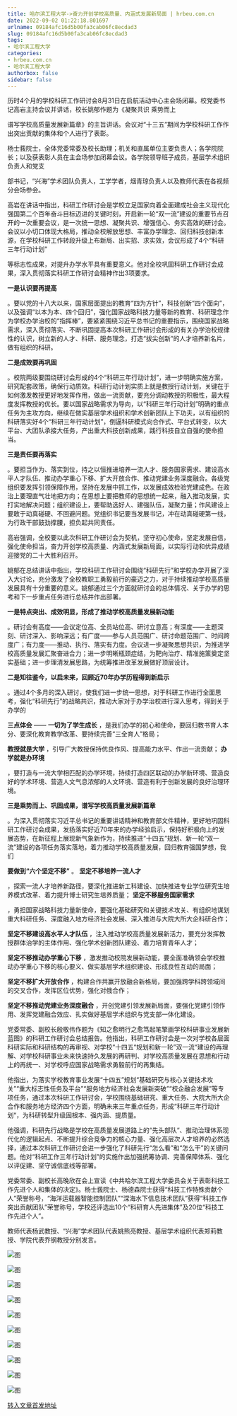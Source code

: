 ```yaml
---
title: 哈尔滨工程大学->奋力开创学校高质量、内涵式发展新局面 | hrbeu.com.cn
date: 2022-09-02 01:22:18.801697
urlname: 09184afc16d5b00fa3cab06fc8ecdad3
slug: 09184afc16d5b00fa3cab06fc8ecdad3
tags: 
- 哈尔滨工程大学
categories:
- hrbeu.com.cn
- 哈尔滨工程大学
authorbox: false
sidebar: false
---
```

历时4个月的学校科研工作研讨会8月31日在启航活动中心主会场闭幕。校党委书记高岩主持会议并讲话，校长姚郁作题为《凝聚共识 乘势而上

谱写学校高质量发展新篇章》的主旨讲话。会议对“十三五”期间为学校科研工作作出突出贡献的集体和个人进行了表彰。

杨士莪院士，全体党委常委及校长助理；机关和直属单位主要负责人；各学院院长；以及获表彰人员在主会场参加闭幕会议。各学院领导班子成员，基层学术组织负责人和党支
<!--more-->
部书记，“兴海”学术团队负责人，工学学者，烟青琼负责人以及教师代表在各视频分会场参会。

高岩在讲话中指出，科研工作研讨会是学校立足国家向着全面建成社会主义现代化强国第二个百年奋斗目标迈进的关键时刻，开启新一轮“双一流”建设的重要节点召开的一次重要会议，是一次统一思想、凝聚共识、增强信心、务实高效的研讨会。会议以小切口体现大格局，推动全校解放思想、丰富办学理念、回归科技创新本源，在学校科研工作转段升级上布新局、出实招、求实效，会议形成了4个“科研三年行动计划”

等标志性成果，对提升办学水平具有重要意义。他对全校巩固科研工作研讨会成果，深入贯彻落实科研工作研讨会精神作出3项要求。

**一是认识要再提高**

。要以党的十八大以来，国家层面提出的教育“四为方针”，科技创新“四个面向”，以及强调“以本为本、四个回归”，强化国家战略科技力量等新的教育、科研理念作为学校办学治校的“指挥棒”，要紧紧围绕习近平总书记的重要指示，围绕国家战略需求，深入贯彻落实、不断巩固提高本次科研工作研讨会形成的有关办学治校规律性的认识，树立新的人才、科研、服务理念，打造“拔尖创新”的人才培养新名片，做有组织的科研。

**二是成效要再巩固**

。校院两级要围绕研讨会形成的4个“科研三年行动计划”，进一步明确实施方案，研究配套政策，确保行动质效。科研行动计划实质上就是教授行动计划，关键在于如何激发教授更好地发挥作用，做出一流贡献，要充分调动教授的积极性，最大程度发挥教授的优长。要以国家战略需求为导向，以“科研三年行动计划”明确的重点任务为主攻方向，继续在做实基层学术组织和学术创新团队上下功夫，以有组织的科研落实好4个“科研三年行动计划”，倒逼科研模式向合作式、平台式转变，以大平台、大团队承接大任务，产出重大科技创新成果，践行科技自立自强的使命担当。

**三是责任要再落实**

。要担当作为、落实到位，持之以恒推进培养一流人才、服务国家需求、建设高水平人才队伍、推动办学重心下移、扩大开放合作、推动党建业务深度融合。各级党组织要发挥引领保障作用，坚持在发展中抓工作，以发展成效检验党建成色。在政治上要理直气壮地把方向；在思想上要把教师的思想统一起来，融入推动发展，实打实地解决问题；组织建设上，要帮助选好人、建强队伍，凝聚力量；作风建设上要敢于动真碰硬、不回避问题。党组织书记要当发展书记，冲在动真碰硬第一线，为行政干部鼓劲撑腰，担负起共同责任。

高岩强调，全校要以此次科研工作研讨会为契机，坚守初心使命，坚定发展自信，强化使命担当，奋力开创学校高质量、内涵式发展新局面，以实际行动和优异成绩迎接党的二十大胜利召开。

姚郁在总结讲话中指出，学校科研工作研讨会围绕“科研先行”和学校办学开展了深入大讨论，充分激发了全校教职工勇毅前行的豪迈之力，对于持续推动学校高质量发展具有十分重要的意义。姚郁通过三个方面就研讨会的总体情况、关于办学的思考和下一步重点任务进行总结并作出部署。

**一是特点突出、成效明显，形成了推动学校高质量发展新动能**

。研讨会有高度——会议定位高、全员站位高、研讨立意高；有深度——主题深刻、研讨深入、影响深远；有广度——参与人员范围广、研讨命题范围广、时间跨度广；有力度——推动、执行、落实有力度。会议进一步凝聚思想共识，为推进学校高质量发展汇聚奋进合力；进一步明晰瓶颈症结，为靶向治疗、精准施策奠定坚实基础；进一步理清发展思路，为统筹推进改革发展做好顶层设计。

**二是知往鉴今，以启未来，回顾近70年办学历程得到新启示**

。通过4个多月的深入研讨，使我们进一步统一思想，对于科研工作进行全面思考，强化“科研先行”的战略共识，推动大家对于办学治校进行深入思考，得到关于办学的

**三点体会** —— **一切为了学生成长** ，是我们办学的初心和使命，要回归教书育人本分、要深化教育教学改革、要持续完善“三全育人”格局；

**教授就是大学** ，引导广大教授保持优良作风、提高能力水平、作出一流贡献； **办学就是办环境**

，要打造与一流大学相匹配的办学环境，持续打造四区联动的办学新环境、营造良好的学术环境、营造人文气息浓郁的人文环境、营造有利于创新发展的良好治理环境。

**三是乘势而上、巩固成果，谱写学校高质量发展新篇章**

。为深入贯彻落实习近平总书记的重要讲话精神和教育部文件精神，更好地巩固科研工作研讨会成果，发扬落实好近70年来的办学经验启示，保持好积极向上的发展态势，在新征程上展现新气象新作为，持续推进“十四五”规划、新一轮“双一流”建设的各项任务落实落地，着力推动学校高质量发展，回归教育强国梦想，我们

**要做到“六个坚定不移”** 。 **坚定不移培养一流人才**

，探索一流人才培养新路径，要深化推进新工科建设、加快推进专业学位研究生培养模式改革、着力提升博士研究生培养质量； **坚定不移服务国家需求**

，勇担国家战略科技力量新使命，要强化基础研究和关键技术攻关、有组织地谋划重大科研任务、深度融入地方经济社会发展、深入推进与大院大所大企科研合作；

**坚定不移建设高水平人才队伍** ，注入推动学校高质量发展新活力，要充分发挥教授群体治学的主体作用、强化学术创新团队建设、着力培育青年人才；

**坚定不移推动办学重心下移** ，激发推动校院发展新动能，要全面准确领会学校推动办学重心下移的核心要义、做实基层学术组织建设、形成良性互动的局面；

**坚定不移扩大开放合作** ，构建合作共赢开放融合新格局，要加强跨学科跨领域间的交叉合作，发挥区位优势，强化对俄合作；

**坚定不移推动党建业务深度融合** ，开创党建引领发展新局面，要强化党建引领作用、发挥党建融合效应、扎实做好基层学术组织与党支部一体化建设。

党委常委、副校长殷敬伟作题为《知之愈明行之愈笃起笔擎画学校科研事业发展新蓝图》的科研工作研讨会总结报告。他指出，科研工作研讨会是一次对学校各层面科研实际和科研结构的再审视、对学校“十四五“规划和新一轮”双一流“建设的再理解、对学校科研事业未来快速持久发展的再研判、对学校高质量发展在思想和行动上的再统一、对学校呼应国家战略需求勇毅前行的再集结。

他指出，为落实学校教育事业发展“十四五”规划“基础研究与核心关键技术攻关”“重大标志性任务及平台”“服务地方经济社会发展新突破”“校企融合发展”等专项任务，通过本次科研工作研讨会，学校围绕基础研究、重大任务、大院大所大企合作和服务地方经济四个方面，明确未来三年重点任务，形成“科研三年行动计划“，为科研转型升级固根本、强内涵、提质量。

他强调，科研先行战略是学校在高质量发展道路上的“先头部队“、推动治理体系现代化的逻辑起点、不断提升综合竞争力的核心力量、强化高层次人才培养的必然选择，通过本次科研工作研讨会进一步强化了科研先行“怎么看”和“怎么干”的关键问题。他对“科研工作三年行动计划”的实施作出加强统筹协调、完善保障体系、强化以评促建、坚守诚信底线等部署。

党委常委、副校长高晚欣在会上宣读《中共哈尔滨工程大学委员会关于表彰科技工作先进个人和集体的决定》。杨士莪院士、杨德森院士获得“科技工作特殊贡献个人”荣誉称号，“海洋运载器智能控制团队”“深海水下信息技术团队”获得“科技工作突出贡献团队”荣誉称号，学校还评选出10个“科研育人先进集体”及20位“科技工作先进个人”。

教师代表杨武教授、“兴海”学术团队代表姚熊亮教授、基层学术组织代表郑莉教授、学院代表乔钢教授分别发言。

![图](http://gongxue.cn/__local/5/D8/51/D18CE360CBED8C85A9F4F1A2E1A_3D22D8B4_18F62.jpg)

![图](http://gongxue.cn/__local/A/69/DD/3B04C3B63E6FA300A1B8FDABA05_5AA94AE0_224E0.jpg)

![图](http://gongxue.cn/__local/2/66/7C/B5A1FDF8E60FB449AE2CB542AA2_A27D954A_24474.jpg)

![图](http://gongxue.cn/__local/1/9B/20/6088E2D2FBADB4B0871D32B4BFC_87A77F79_17545.jpg)

![图](http://gongxue.cn/__local/4/5B/96/626CE4F4A2138FA4F71C6DD91EE_3A104508_1676B.jpg)

![图](http://gongxue.cn/__local/3/90/66/E1DB432D5BD921AF18817A186CF_0DF45D61_FBFF.jpg)

![图](http://gongxue.cn/__local/6/8E/D9/5B3EEA1497C0B8E5A39ABA74B09_135D64E3_F5BD.jpg)

![图](http://gongxue.cn/__local/4/56/D0/334DD353EE7D80913B94C5AC02B_6743C35E_FFE5.jpg)

![图](http://gongxue.cn/__local/B/94/C3/7E6DC86284B7403301171014679_684F2D09_10810.jpg)

![图](http://gongxue.cn/__local/4/C8/31/6FD18A1752DB67102FE4AA33139_C0239331_2201D.jpg)

[转入文章首发地址](http://gongxue.cn/info/1141/72666.htm)